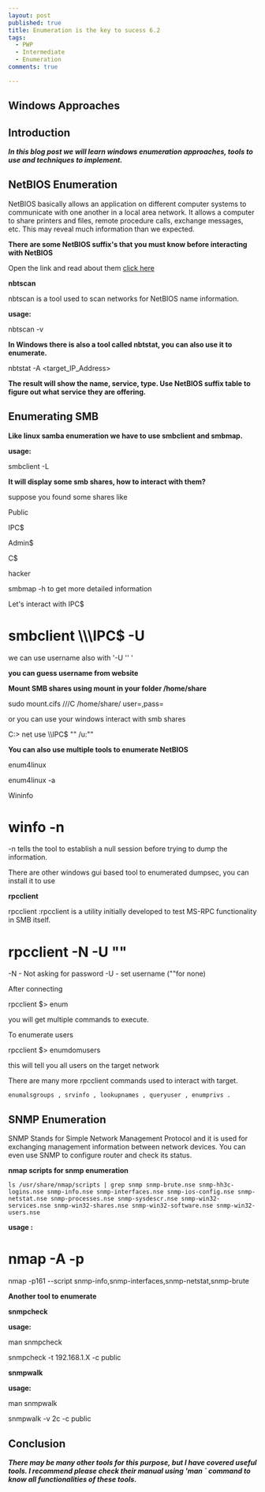 ```yaml
---
layout: post
published: true
title: Enumeration is the key to sucess 6.2
tags:
  - PWP
  - Intermediate
  - Enumeration
comments: true

---
```

## Windows Approaches

## Introduction

_**In this blog post we will learn windows enumeration approaches, tools to use and techniques to implement.**_





## NetBIOS Enumeration


NetBIOS basically allows an application on different computer systems to communicate with one another in a local area network.
It allows a computer to share printers and files, remote procedure calls, exchange messages, etc.
This may reveal much information than we expected.


**There are some NetBIOS suffix's that you must know before interacting with NetBIOS**

Open the link and read about them [click here](https://docs.microsoft.com/en-us/openspecs/windows_protocols/ms-brws/0c773bdd-78e2-4d8b-8b3d-b7506849847b?redirectedfrom=MSDN)


 **nbtscan**


nbtscan is a tool used to scan networks for NetBIOS name information.

**usage:**


 nbtscan -v  <TargetIP>
 

**In Windows there is also a tool called nbtstat, you can also use it to enumerate.**

  

 nbtstat -A <target_IP_Address>



**The result will show the name, service, type. Use NetBIOS suffix table to figure out what service they are offering.**


  
  
  
## Enumerating SMB



**Like linux samba enumeration we have to use smbclient and smbmap.**


  
**usage:**

 smbclient -L <Target IP>

  

  
**It will display some smb shares, how to interact with them?**

  
suppose you found some shares like



   Public
  
   IPC$
  
   Admin$
  
   C$
  
   hacker


smbmap -h <TargetIP> to get more detailed information


Let's interact with IPC$


# smbclient \\\\<targetIP>\\IPC$ -U 

  

we can use username also with '-U '<Username>' '
  

**you can guess username from website**
  
  
  
  

**Mount SMB shares using mount in your folder /home/share**


sudo mount.cifs //<targetIP>/C /home/share/ user=,pass=


or you can use your windows interact with smb shares


C:\> net use \\<TargetIP>\IPC$ "" /u:""


**You can also use multiple tools to enumerate NetBIOS**

enum4linux


enum4linux -a <TargetIP>


Wininfo


# winfo <targetIP> -n


-n tells the tool to establish a null session before trying to dump the information.

There are other windows gui based tool to enumerated dumpsec, you can install it to use

**rpcclient**


rpcclient  :rpcclient is a utility initially developed to test MS-RPC functionality in SMB itself.


# rpcclient -N -U "" <targetIP>


-N - Not asking for password
-U - set username (""for none)


After connecting


rpcclient $> enum


you will get multiple commands to execute.

To enumerate users 


rpcclient $> enumdomusers

  
this will tell you all users on the target network

There are many more rpcclient commands used to interact with target.

``
enumalsgroups , srvinfo , lookupnames ,
queryuser , enumprivs .
``


## SNMP Enumeration


SNMP Stands for Simple Network Management Protocol and it is used for exchanging management information between network devices.
You can even use SNMP to configure router and check its status.


**nmap scripts for snmp enumeration**

``
ls /usr/share/nmap/scripts | grep snmp
snmp-brute.nse
snmp-hh3c-logins.nse
snmp-info.nse
snmp-interfaces.nse
snmp-ios-config.nse
snmp-netstat.nse
snmp-processes.nse
snmp-sysdescr.nse
snmp-win32-services.nse
snmp-win32-shares.nse
snmp-win32-software.nse
snmp-win32-users.nse
``

**usage :**


# nmap -A -p <TargetIP> 

  
nmap -p161 --script snmp-info,snmp-interfaces,snmp-netstat,snmp-brute <TargetIP>


**Another tool to enumerate**
  
  

**snmpcheck**

**usage:**


 man snmpcheck

 snmpcheck -t 192.168.1.X -c public


**snmpwalk**

**usage:**

 man snmpwalk

 snmpwalk -v 2c <TargetIP> -c public

  
  
  
  
  
## Conclusion

**_There may be many other tools for this purpose, but I have covered useful tools. I recommend please check their manual using 'man <toolname>` command to know all functionalities of these tools._**



